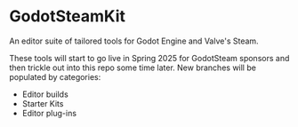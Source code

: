 # GodotSteamKit

An editor suite of tailored tools for Godot Engine and Valve's Steam. 

These tools will start to go live in Spring 2025 for GodotSteam sponsors and then trickle out into this repo some time later.  New branches will be populated by categories:
- Editor builds
- Starter Kits
- Editor plug-ins
